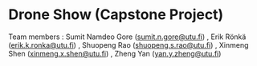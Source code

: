 # Drone Show (Capstone Project)
Team members : Sumit Namdeo Gore (sumit.n.gore@utu.fi) , Erik Rönkä (erik.k.ronka@utu.fi) , Shuopeng Rao (shuopeng.s.rao@utu.fi) , Xinmeng Shen (xinmeng.x.shen@utu.fi) , Zheng Yan (yan.y.zheng@utu.fi)